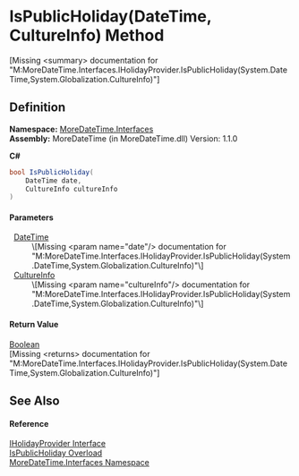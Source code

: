 # IsPublicHoliday(DateTime, CultureInfo) Method


\[Missing &lt;summary&gt; documentation for "M:MoreDateTime.Interfaces.IHolidayProvider.IsPublicHoliday(System.DateTime,System.Globalization.CultureInfo)"\]



## Definition
**Namespace:** <a href="ef345705-d0d8-5472-d7be-04b87d131a0e">MoreDateTime.Interfaces</a>  
**Assembly:** MoreDateTime (in MoreDateTime.dll) Version: 1.1.0

**C#**
``` C#
bool IsPublicHoliday(
	DateTime date,
	CultureInfo cultureInfo
)
```



#### Parameters
<dl><dt>  <a href="https://learn.microsoft.com/dotnet/api/system.datetime" target="_blank" rel="noopener noreferrer">DateTime</a></dt><dd>\[Missing &lt;param name="date"/&gt; documentation for "M:MoreDateTime.Interfaces.IHolidayProvider.IsPublicHoliday(System.DateTime,System.Globalization.CultureInfo)"\]</dd><dt>  <a href="https://learn.microsoft.com/dotnet/api/system.globalization.cultureinfo" target="_blank" rel="noopener noreferrer">CultureInfo</a></dt><dd>\[Missing &lt;param name="cultureInfo"/&gt; documentation for "M:MoreDateTime.Interfaces.IHolidayProvider.IsPublicHoliday(System.DateTime,System.Globalization.CultureInfo)"\]</dd></dl>

#### Return Value
<a href="https://learn.microsoft.com/dotnet/api/system.boolean" target="_blank" rel="noopener noreferrer">Boolean</a>  
\[Missing &lt;returns&gt; documentation for "M:MoreDateTime.Interfaces.IHolidayProvider.IsPublicHoliday(System.DateTime,System.Globalization.CultureInfo)"\]

## See Also


#### Reference
<a href="518a2411-ca58-e755-0ca3-e2eec05ba9d7">IHolidayProvider Interface</a>  
<a href="7b1adf7b-c669-1b29-8ddd-a748acccab6d">IsPublicHoliday Overload</a>  
<a href="ef345705-d0d8-5472-d7be-04b87d131a0e">MoreDateTime.Interfaces Namespace</a>  
